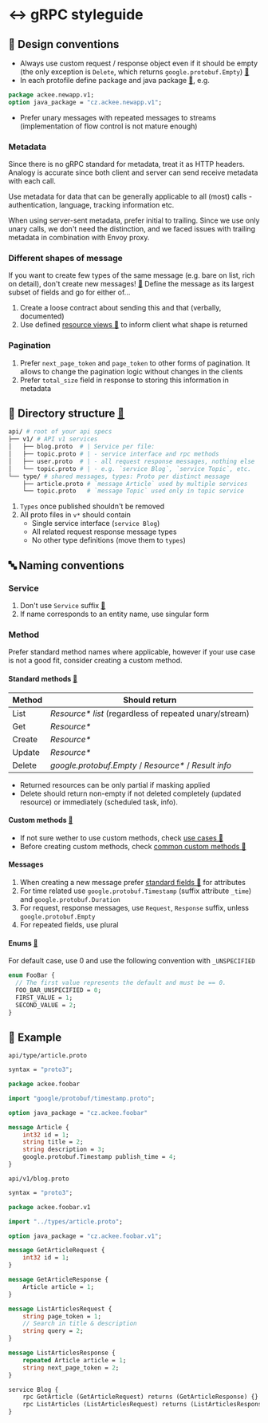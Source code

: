 # ↔️ gRPC styleguide

## 📐 Design conventions

- Always use custom request / response object even if it should be empty (the only exception is `Delete`, which returns `google.protobuf.Empty`) [📑](https://cloud.google.com/apis/design/design_patterns#empty_responses)
- In each protofile define package and java package [📑](https://cloud.google.com/apis/design/naming_convention#package_names), e.g.

```proto
package ackee.newapp.v1;
option java_package = "cz.ackee.newapp.v1";
```

- Prefer unary messages with repeated messages to streams (implementation of flow control is not mature enough)

### Metadata

Since there is no gRPC standard for metadata, treat it as HTTP headers. Analogy is accurate since both client and server can send receive metadata with each call.

Use metadata for data that can be generally applicable to all (most) calls - authentication, language, tracking information etc.

When using server-sent metadata, prefer initial to trailing. Since we use only unary calls, we don't need the distinction, and we faced issues with trailing metadata in combination with Envoy proxy.


### Different shapes of message

If you want to create few types of the same message (e.g. bare on list, rich on detail), don't create new messages! [📑](https://cloud.google.com/apis/design/naming_convention#message_names) Define the message as its largest subset of fields and go for either of...

1. Create a loose contract about sending this and that (verbally, documented)
2. Use defined [resource views 📑](https://cloud.google.com/apis/design/design_patterns#resource_view) to inform client what shape is returned

### Pagination
1. Prefer `next_page_token` and `page_token` to other forms of pagination. It allows to change the pagination logic without changes in the clients
2. Prefer `total_size` field in response to storing this information in metadata

## 🌳 Directory structure [📑](https://cloud.google.com/apis/design/directory_structure)

```bash
api/ # root of your api specs
├── v1/ # API v1 services
│   ├── blog.proto  # | Service per file:
│   ├── topic.proto # | - service interface and rpc methods
│   ├── user.proto  # | - all request response messages, nothing else
│   └── topic.proto # | - e.g. `service Blog`, `service Topic`, etc.
└── type/ # shared messages, types: Proto per distinct message
    ├── article.proto # `message Article` used by multiple services
    └── topic.proto   # `message Topic` used only in topic service
```

1. `Types` once published shouldn't be removed
2. All proto files in `v*` should contain
    - Single service interface (`service Blog`)
    - All related request response message types
    - No other type definitions (move them to `types`)

## 🔤 Naming conventions


### Service

1. Don't use `Service` suffix [📑](https://cloud.google.com/apis/design/naming_convention#interface_names)
2. If name corresponds to an entity name, use singular form

### Method

Prefer standard method names where applicable, however if your use case is not a good fit, consider creating a custom method.

#### Standard methods [📑](https://cloud.google.com/apis/design/standard_methods)

| Method | Should return                                            |
| ------ | -------------------------------------------------------- |
| List   | _Resource\* list_ (regardless of repeated unary/stream) |
| Get    | _Resource\*_                                             |
| Create | _Resource\*_                                             |
| Update | _Resource\*_                                             |
| Delete | _google.protobuf.Empty_ / _Resource\*_ / _Result info_   |

- Returned resources can be only partial if masking applied
- Delete should return non-empty if not deleted completely (updated resource) or immediately (scheduled task, info).

#### Custom methods [📑](https://cloud.google.com/apis/design/custom_methods)

- If not sure wether to use custom methods, check [use cases 📑](https://cloud.google.com/apis/design/custom_methods#use_cases)
- Before creating custom methods, check [common custom methods 📑](https://cloud.google.com/apis/design/custom_methods#common_custom_methods)

#### Messages

1. When creating a new message prefer [standard fields 📑](https://cloud.google.com/apis/design/standard_fields) for attributes
2. For time related use `google.protobuf.Timestamp` (suffix attribute `_time`) and `google.protobuf.Duration`
3. For request, response messages, use `Request`, `Response` suffix, unless `google.protobuf.Empty`
4. For repeated fields, use plural

#### Enums [📑](https://cloud.google.com/apis/design/naming_convention#enum_names)

For default case, use 0 and use the following convention with `_UNSPECIFIED`

```proto
enum FooBar {
  // The first value represents the default and must be == 0.
  FOO_BAR_UNSPECIFIED = 0;
  FIRST_VALUE = 1;
  SECOND_VALUE = 2;
}
```

## 👀 Example
`api/type/article.proto`
```proto
syntax = "proto3";

package ackee.foobar

import "google/protobuf/timestamp.proto";

option java_package = "cz.ackee.foobar"

message Article {
    int32 id = 1;
    string title = 2;
    string description = 3;
    google.protobuf.Timestamp publish_time = 4;
}
```

`api/v1/blog.proto`
```proto
syntax = "proto3";

package ackee.foobar.v1

import "../types/article.proto";

option java_package = "cz.ackee.foobar.v1";

message GetArticleRequest {
    int32 id = 1;
}

message GetArticleResponse {
    Article article = 1;
}

message ListArticlesRequest {
    string page_token = 1;
    // Search in title & description
    string query = 2;
}

message ListArticlesResponse {
    repeated Article article = 1;
    string next_page_token = 2;
}

service Blog {
    rpc GetArticle (GetArticleRequest) returns (GetArticleResponse) {}
    rpc ListArticles (ListArticlesRequest) returns (ListArticlesResponse) {}
}

```
